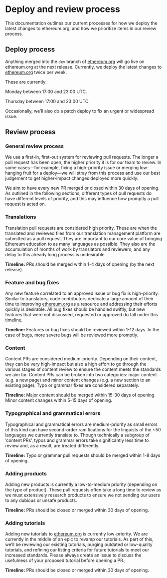 # Deploy and review process

This documentation outlines our current processes for how we deploy the latest changes to ethereum.org, and how we prioritize items in our review process.

## Deploy process

Anything merged into the `dev` branch of [ethereum.org](http://ethereum.org) will go live on ethereum.org at the next release. Currently, we deploy the latest changes to [ethereum.org](http://ethereum.org) twice per week.

These are currently:

Monday between 17:00 and 23:00 UTC.

Thursday between 17:00 and 23:00 UTC.

Occasionally, we’ll also do a patch deploy to fix an urgent or widespread issue.

## Review process

### General review process

We use a first-in, first-out system for reviewing pull requests. The longer a pull request has been open, the higher priority it is for our team to review. In some cases—for example, fixing a high-priority issue or merging low-hanging fruit for a deploy—we will stray from this process and use our best judgement to get higher-impact changes deployed more quickly.

We aim to have every new PR merged or closed within 30 days of opening. As outlined in the following sections, different types of pull requests do have different levels of priority, and this may influence how promptly a pull request is acted on.

### Translations

Translation pull requests are considered high priority. These are when the translated and reviewed files from our translation management platform are submitted as a pull request. They are important to our core value of bringing Ethereum education to as many languages as possible. They also are the accumulation of months of work by translators and reviewers, and any delay to this already long process is undesirable.

**Timeline:** PRs should be merged within 1-4 days of opening (by the next release).

### Feature and bug fixes

Any new feature correlated to an approved issue or bug fix is high-priority. Similar to translators, code contributors dedicate a large amount of their time to improving [ethereum.org](http://ethereum.org) as a resource and addressing their efforts quickly is desirable. All bug fixes should be handled swiftly, but new features that were not discussed, requested or approved do fall under this timeline.

**Timeline:** Features or bug fixes should be reviewed within 1-12 days. In the case of bugs, more severe bugs will be reviewed more promptly.

### Content

Content PRs are considered medium-priority. Depending on their content, they can be very high-impact but also a high effort to go through the various stages of content review to ensure the content meets the standards we aim for. Content PRs can be broken into two categories: major content (e.g. a new page) and minor content changes (e.g. a new section to an existing page). Typo or grammar fixes are considered separately.

**Timeline:** Major content should be merged within 15-30 days of opening. Minor content changes within 5-15 days of opening.

### Typographical and grammatical errors

Typographical and grammatical errors are medium-priority as small errors of this kind can have second-order ramifications for the linguists of the ~50 languages we currently translate to. Though technically a subgroup of ‘content PRs’, typos and grammar errors take significantly less time to review and, as a result, are treated differently.

**Timeline:** Typo or grammar pull requests should be merged within 1-8 days of opening.

### Adding products

Adding new products is currently a low-to-medium priority (depending on the type of product). These pull requests often take a long time to review as we must extensively research products to ensure we not sending our users to any dubious or unsafe products.

**Timeline:** PRs should be closed or merged within 30 days of opening.

### Adding tutorials

Adding new tutorials to [ethereum.org](http://ethereum.org) is currently low-priority. We are currently in the middle of an epic to revamp our tutorials. As part of this, we’ll be reviewing our existing tutorials, purging outdated or low-quality tutorials, and refining our listing criteria for future tutorials to meet our increased standards. Please always create an issue to discuss the usefulness of your proposed tutorial before opening a PR.;

**Timeline:** PRs should be closed or merged within 30 days of opening.
